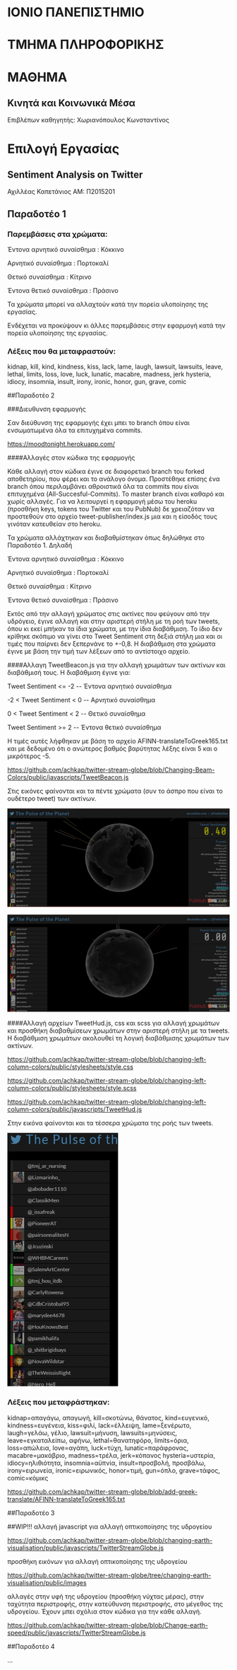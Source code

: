 # ΙΟΝΙΟ ΠΑΝΕΠΙΣΤΗΜΙΟ 


# ΤΜΗΜΑ ΠΛΗΡΟΦΟΡΙΚΗΣ 


# ΜΑΘΗΜΑ
## Κινητά και Κοινωνικά Μέσα
 
Επιβλέπων καθηγητής: Χωριανόπουλος Κωνσταντίνος 


# Επιλογή Εργασίας
## Sentiment Analysis on Twitter

Αχιλλέας Καπετάνιος
ΑΜ: Π2015201

## Παραδοτέο 1
### Παρεμβάσεις στα χρώματα:

Έντονα αρνητικό συναίσθημα : Κόκκινο

Αρνητικό συναίσθημα : Πορτοκαλί

Θετικό συναίσθημα : Κίτρινο

Έντονα θετικό συναίσθημα : Πράσινο

Τα χρώματα μπορεί να αλλαχτούν κατά την πορεία υλοποίησης της εργασίας.

Ενδέχεται να προκύψουν κι άλλες παρεμβάσεις στην εφαρμογή κατά την πορεία υλοποίησης της εργασίας.

### Λέξεις που θα μεταφραστούν: 
kidnap, kill, kind, kindness, kiss, lack, lame, laugh, lawsuit, lawsuits, 
leave, lethal, limits, loss, love, luck, lunatic, macabre, madness, jerk
hysteria, idiocy, insomnia, insult, irony, ironic, honor, gun, grave, comic


##Παραδοτέο 2

###Διευθυνση εφαρμογής

Σαν διεύθυνση της εφαρμογής έχει μπει το branch όπου είναι ενσωματωμένα όλα τα επιτυχημένα commits.

https://moodtonight.herokuapp.com/


####Αλλαγές στον κώδικα της εφαρμογής

Κάθε αλλαγή στον κώδικα έγινε σε διαφορετικό branch του forked αποθετηρίου, που φέρει και το ανάλογο όνομα. Προστέθηκε επίσης ένα branch όπου περιλαμβάνει αθροιστικά όλα τα commits που είναι επιτυχημένα (All-Succesful-Commits). Το master branch είναι καθαρό και χωρίς αλλαγές. Για να λειτουργεί η εφαρμογή μέσω του heroku (προσθήκη keys, tokens του Twitter και του PubNub) δε χρειαζόταν να προστεθούν στο αρχείο tweet-publisher/index.js μια και η είσοδός τους γινόταν κατευθείαν στο heroku.

Τα χρώματα αλλάχτηκαν και διαβαθμίστηκαν όπως δηλώθηκε στο Παραδοτέο 1. Δηλαδή

Έντονα αρνητικό συναίσθημα : Κόκκινο

Αρνητικό συναίσθημα : Πορτοκαλί

Θετικό συναίσθημα : Κίτρινο

Έντονα θετικό συναίσθημα : Πράσινο

Εκτός από την αλλαγή χρώματος στις ακτίνες που φεύγουν από την υδρόγειο, έγινε αλλαγή και στην αριστερή στήλη με τη ροή των tweets, όπου κι εκεί μπήκαν τα ίδια χρώματα, με την ίδια διαβάθμιση. Το ίδιο δεν κρίθηκε σκόπιμο να γίνει στο Tweet Sentiment στη δεξιά στήλη μια και οι τιμές που παίρνει δεν ξεπερνάνε το +-0,8. Η διαβάθμιση στα χρώματα έγινε με βάση την τιμή των λέξεων από το αντίστοιχο αρχείο.

####Αλλαγη TweetBeacon.js για την αλλαγή χρωμάτων των ακτίνων και διαβάθμισή τους. Η διαβάθμιση έγινε για:

Tweet Sentiment <= -2  -- Έντονα αρνητικό συναίσθημα

-2 < Tweet Sentiment < 0  -- Αρνητικό συναίσθημα

0 < Tweet Sentiment < 2  -- Θετικό συναίσθημα

Tweet Sentiment >= 2  -- Έντονα θετικό συναίσθημα

Η τιμές αυτές λήφθηκαν με βάση το αρχείο AFINN-translateToGreek165.txt και με δεδομένο ότι ο ανώτερος βαθμός βαρύτητας λέξης είναι 5 και ο μικρότερος -5.

https://github.com/achkap/twitter-stream-globe/blob/Changing-Beam-Colors/public/javascripts/TweetBeacon.js

Στις εικόνες φαίνονται και τα πέντε χρώματα (συν το άσπρο που είναι το ουδέτερο tweet) των ακτίνων.



![Screenshot1](screenshot1.jpg)


![Screenshot2](screenshot2.jpg)



####Αλλαγή αρχείων TweetHud.js, css και scss για αλλαγή χρωμάτων και προσθήκη διαβαθμίσεων χρωμάτων στην αριστερή στήλη με τα tweets. Η διαβάθμιση χρωμάτων ακολουθεί τη λογική διαβάθμισης χρωμάτων των ακτίνων. 

https://github.com/achkap/twitter-stream-globe/blob/changing-left-column-colors/public/stylesheets/style.css

https://github.com/achkap/twitter-stream-globe/blob/changing-left-column-colors/public/stylesheets/style.scss

https://github.com/achkap/twitter-stream-globe/blob/changing-left-column-colors/public/javascripts/TweetHud.js


Στην εικόνα φαίνονται και τα τέσσερα χρώματα  της ροής των tweets.



![Screenshot3](screenshot3.jpg)




### Λέξεις που μεταφράστηκαν: 
kidnap=απαγάγω, απαγωγή, kill=σκοτώνω, θάνατος, kind=ευγενικό, kindness=ευγένεια, kiss=φιλί, lack=έλλειψη, lame=ξενέρωτο, laugh=γελάω, γέλιο, lawsuit=μήνυση, lawsuits=μηνύσεις, 
leave=εγκαταλείπω, αφήνω, lethal=θανατηφόρο, limits=όρια, loss=απώλεια, love=αγάπη, luck=τύχη, lunatic=παράφρονας, macabre=μακάβριο, madness=τρέλα, jerk=κόπανος
hysteria=υστερία, idiocy=ηλιθιότητα, insomnia=αϋπνία, insult=προσβολή, προσβάλω, irony=ειρωνεία, ironic=ειρωνικός, honor=τιμή, gun=όπλο, grave=τάφος, comic=κόμικς

https://github.com/achkap/twitter-stream-globe/blob/add-greek-translate/AFINN-translateToGreek165.txt


##Παραδοτέο 3

##WIP!!!
αλλαγή javascript για αλλαγή οπτικοποίησης της υδρογείου

https://github.com/achkap/twitter-stream-globe/blob/changing-earth-visualisation/public/javascripts/TwitterStreamGlobe.js

προσθήκη εικόνων για αλλαγή οπτικοποίησης της υδρογείου

https://github.com/achkap/twitter-stream-globe/tree/changing-earth-visualisation/public/images

αλλαγές στην υφή της υδρογείου (προσθήκη νύχτας μέρας), στην ταχύτητα περιστροφής, στην κατεύθυνση περιστροφής, στο μέγεθος της υδρογείου.
Έχουν μπει σχόλια στον κώδικα για την κάθε αλλαγή.

https://github.com/achkap/twitter-stream-globe/blob/Change-earth-speed/public/javascripts/TwitterStreamGlobe.js


##Παραδοτέο 4

...

